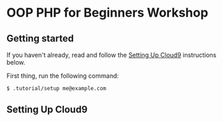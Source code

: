 # OOP PHP for Beginners Workshop

## Getting started

If you haven't already, read and follow the [Setting Up Cloud9](#setting-up-cloud9) instructions below.

First thing, run the following command:
```
$ .tutorial/setup me@example.com
```

## <a name="#setting-up-cloud9"></a>Setting Up Cloud9
